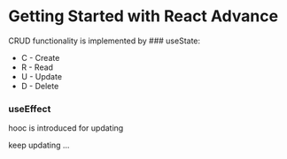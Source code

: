 # Getting Started with React Advance

CRUD functionality is implemented by ### useState:

+ C - Create
+ R - Read
+ U - Update
+ D - Delete

### useEffect 
hooc is introduced for updating

keep updating ...

